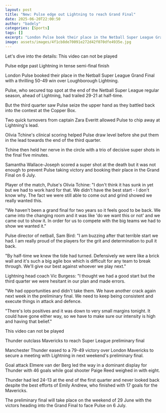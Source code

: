 ```yaml
---
layout: post
title: "New: Pulse edge out Lightning to reach Grand Final"
date: 2025-06-20T22:00:50
author: "badely"
categories: [Sports]
tags: []
excerpt: "London Pulse book their place in the Netball Super League Grand Final with a thrilling 50-49 win over Loughborough Lightning."
image: assets/images/4f1cb8de70091e272d42f070dfe4935e.jpg
---
```


Let's dive into the details: This video can not be played

Pulse edge past Lightning in tense semi-final finish

London Pulse booked their place in the Netball Super League Grand Final with a thrilling 50-49 win over Loughborough Lightning.

Pulse, who secured top spot at the end of the Netball Super League regular season, ahead of Lightning, had trailed 29-21 at half-time.

But the third quarter saw Pulse seize the upper hand as they battled back into the contest at the Copper Box.

Two quick turnovers from captain Zara Everitt allowed Pulse to chip away at Lightning's lead.

Olivia Tchine's clinical scoring helped Pulse draw level before she put them in the lead towards the end of the third quarter.

Tchine then held her nerve in the circle with a trio of decisive super shots in the final five minutes.

Samantha Wallace-Joseph scored a super shot at the death but it was not enough to prevent Pulse taking victory and booking their place in the Grand Final on 6 July.

Player of the match, Pulse's Olivia Tchine: "I don't think it has sunk in yet but we had to work hard for that. We didn't have the best start - I don't know why. The fact we were still able to come out and grind showed we really wanted this.

"We haven't been a grand final for two years so it feels good to be back. We came into the changing room and it was like 'do we want this or not' and we came out to show it. In order for us to compete with the big teams we had to show we wanted it."

Pulse director of netball, Sam Bird: "I am buzzing after that terrible start we had. I am really proud of the players for the grit and determination to pull it back.

"By half-time we knew the tide had turned. Defensively we were like a brick wall and it's such a big agile box which is difficult for any team to break through. We'll give our best against whoever we play next."

Lightning head coach Vic Burgess: "I thought we had a good start but the third quarter we were hesitant in our plan and made errors.

"We had opportunities and didn't take them. We have another crack again next week in the preliminary final. We need to keep being consistent and execute things in attack and defence.

"There's lots positives and it was down to very small margins tonight. It could have gone either way, so we have to make sure our intensity is high and having that belief."

This video can not be played

Thunder outclass Mavericks to reach Super League preliminary final

Manchester Thunder eased to a 79-49 victory over London Mavericks to secure a meeting with Lightning in next weekend's preliminary final.

Goal attack Elmere van der Berg led the way in a dominant display for Thunder with 46 goals while goal shooter Paige Reed weighed in with eight.

Thunder had led 24-13 at the end of the first quarter and never looked back despite the best efforts of Emily Andrew, who finished with 17 goals for the Mavericks.

The preliminary final will take place on the weekend of 29 June with the victors heading into the Grand Final to face Pulse on 6 July.

